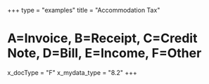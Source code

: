 +++
type = "examples"
title = "Accommodation Tax"
# A=Invoice, B=Receipt, C=Credit Note, D=Bill, E=Income, F=Other
x_docType = "F"
x_mydata_type = "8.2"
+++